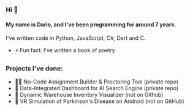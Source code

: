 ### Hi 👋

#### My name is Dario, and I've been programming for around 7 years.

I've written code in Python, JavaScript, C#, Dart and C.

- ⚡ Fun fact: I've written a book of poetry

### Projects I've done:

- 👨‍🎓 No-Code Assignment Builder & Proctoring Tool (private repo)
- 🤖 Data-Integrated Dashboard for AI Search Engine (private repo)
- 🚛 Dynamic Warehouse Inventory Visualizer (not on Github)
- 👾 VR Simulation of Parkinson's Disease on Android (not on GitHub)
